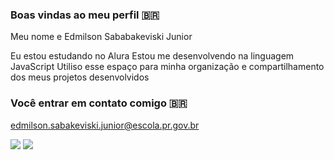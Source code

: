 ### Boas vindas ao meu perfil 🇧🇷

Meu nome e Edmilson Sababakeviski Junior

Eu estou estudando no Alura
Estou me desenvolvendo na linguagem JavaScript
Utiliso esse espaço para minha organização e compartilhamento dos meus projetos desenvolvidos

### Você entrar em contato comigo 🇧🇷

edmilson.sabakeviski.junior@escola.pr.gov.br

![](https://media1.tenor.com/m/PD55RjTbcVYAAAAd/gabigol-flamengo.gif)
![](https://media1.tenor.com/m/TZWf-vSwmH4AAAAC/comemoracao-trocida.gif)
